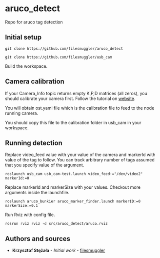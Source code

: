 # aruco_detect
Repo for aruco tag detection

## Initial setup 

```
git clone https://github.com/filesmuggler/aruco_detect

git clone https://github.com/filesmuggler/usb_cam

```
Build the workspace.
## Camera calibration

If your Camera_Info topic returns empty K,P,D matrices (all zeros), you should calibrate your camera first. 
Follow the tutorial on [website](http://wiki.ros.org/camera_calibration/Tutorials/MonocularCalibration).

You will obtain ost.yaml file which is the calibration file to feed to the node running camera.

You should copy this file to the calibration folder in usb_cam in your workspace.

## Running detection

Replace video_feed value with your value of the camera and markerId with value of the tag to follow. You can track arbitrary number of tags assumed that you specify value of the argument.
```
roslaunch usb_cam usb_cam-test.launch video_feed:="/dev/video2" markerId:=0
```

Replace markerId and markerSize with your values. Checkout more arguments inside the launchfile.
```
roslaunch aruco_bunkier aruco_marker_finder.launch markerID:=0 markerSize:=0.1
```

Run Rviz with config file.
```
rosrun rviz rviz -d src/aruco_detect/aruco.rviz
```

## Authors and sources
* **Krzysztof Stężała** - *Initial work* - [filesmuggler](https://github.com/filesmuggler)
